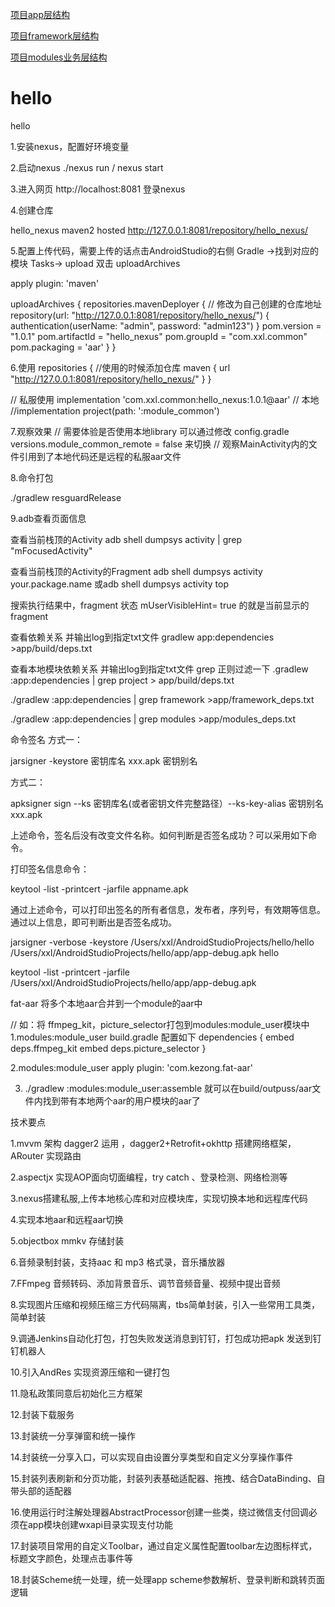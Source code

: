 
[项目app层结构](https://github.com/fazhongxu/hello/blob/feature/mvvm/app/app.deps.txt)

[项目framework层结构](https://github.com/fazhongxu/hello/blob/feature/mvvm/app/framework_deps.deps.txt)

[项目modules业务层结构](https://github.com/fazhongxu/hello/blob/feature/mvvm/app/modules.deps.txt)

# hello
hello

1.安装nexus，配置好环境变量

2.启动nexus ./nexus run / nexus start

3.进入网页 http://localhost:8081 登录nexus

4.创建仓库

hello_nexus
maven2
hosted
http://127.0.0.1:8081/repository/hello_nexus/

5.配置上传代码，需要上传的话点击AndroidStudio的右侧 Gradle ->找到对应的模块 Tasks-> upload 双击 uploadArchives

apply plugin: 'maven'

uploadArchives {
    repositories.mavenDeployer {
        // 修改为自己创建的仓库地址
        repository(url: "http://127.0.0.1:8081/repository/hello_nexus/") {
            authentication(userName: "admin", password: "admin123")
        }
        pom.version = "1.0.1"
        pom.artifactId = "hello_nexus"
        pom.groupId = "com.xxl.common"
        pom.packaging = 'aar'
    }
}

6.使用
 repositories {
        //使用的时候添加仓库
        maven {
            url "http://127.0.0.1:8081/repository/hello_nexus/"
        }
 }

 // 私服使用
 implementation 'com.xxl.common:hello_nexus:1.0.1@aar'
 // 本地
 //implementation project(path: ':module_common')

 7.观察效果
 // 需要体验是否使用本地library 可以通过修改 config.gradle versions.module_common_remote = false 来切换
 // 观察MainActivity内的文件引用到了本地代码还是远程的私服aar文件


 8.命令打包

 ./gradlew resguardRelease

 9.adb查看页面信息

 查看当前栈顶的Activity
 adb shell dumpsys activity | grep "mFocusedActivity"

 查看当前栈顶的Activity的Fragment
 adb shell dumpsys activity your.package.name
 或adb shell dumpsys activity top

 搜索执行结果中，fragment 状态
 mUserVisibleHint= true 的就是当前显示的fragment

 查看依赖关系 并输出log到指定txt文件
 gradlew app:dependencies >app/build/deps.txt

 查看本地模块依赖关系 并输出log到指定txt文件 grep 正则过滤一下
 .gradlew :app:dependencies | grep project > app/build/deps.txt

 ./gradlew :app:dependencies | grep framework >app/framework_deps.txt

 ./gradlew :app:dependencies | grep modules >app/modules_deps.txt


 命令签名
 方式一：

 jarsigner -keystore 密钥库名 xxx.apk 密钥别名

 方式二：

 apksigner sign --ks 密钥库名(或者密钥文件完整路径）--ks-key-alias 密钥别名 xxx.apk

 上述命令，签名后没有改变文件名称。如何判断是否签名成功？可以采用如下命令。

 打印签名信息命令：

 keytool -list -printcert -jarfile appname.apk

 通过上述命令，可以打印出签名的所有者信息，发布者，序列号，有效期等信息。
 通过以上信息，即可判断出是否签名成功。

 jarsigner -verbose -keystore /Users/xxl/AndroidStudioProjects/hello/hello /Users/xxl/AndroidStudioProjects/hello/app/app-debug.apk hello

 keytool -list -printcert -jarfile /Users/xxl/AndroidStudioProjects/hello/app/app-debug.apk

 fat-aar 将多个本地aar合并到一个module的aar中

 // 如：将 ffmpeg_kit，picture_selector打包到modules:module_user模块中
 1.modules:module_user build.gradle 配置如下
 dependencies {
     embed deps.ffmpeg_kit
     embed deps.picture_selector
 }

 2.modules:module_user apply plugin: 'com.kezong.fat-aar'

 3. ./gradlew :modules:module_user:assemble 就可以在build/outpuss/aar文件内找到带有本地两个aar的用户模块的aar了

 技术要点

 1.mvvm 架构 dagger2 运用 ，dagger2+Retrofit+okhttp 搭建网络框架，ARouter 实现路由

 2.aspectjx 实现AOP面向切面编程，try catch 、登录检测、网络检测等

 3.nexus搭建私服,上传本地核心库和对应模块库，实现切换本地和远程库代码

 4.实现本地aar和远程aar切换

 5.objectbox mmkv 存储封装

 6.音频录制封装，支持aac 和 mp3 格式录，音乐播放器

 7.FFmpeg 音频转码、添加背景音乐、调节音频音量、视频中提出音频

 8.实现图片压缩和视频压缩三方代码隔离，tbs简单封装，引入一些常用工具类，简单封装

 9.调通Jenkins自动化打包，打包失败发送消息到钉钉，打包成功把apk 发送到钉钉机器人

 10.引入AndRes 实现资源压缩和一键打包

 11.隐私政策同意后初始化三方框架

 12.封装下载服务

 13.封装统一分享弹窗和统一操作

 14.封装统一分享入口，可以实现自由设置分享类型和自定义分享操作事件

 15.封装列表刷新和分页功能，封装列表基础适配器、拖拽、结合DataBinding、自带头部的适配器

 16.使用运行时注解处理器AbstractProcessor创建一些类，绕过微信支付回调必须在app模块创建wxapi目录实现支付功能

 17.封装项目常用的自定义Toolbar，通过自定义属性配置toolbar左边图标样式，标题文字颜色，处理点击事件等

 18.封装Scheme统一处理，统一处理app scheme参数解析、登录判断和跳转页面逻辑











